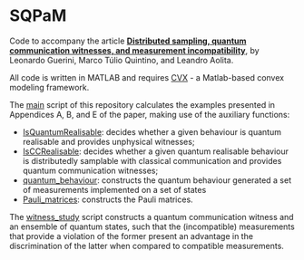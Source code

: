 # SQPaM

Code to accompany the article **[Distributed sampling, quantum communication witnesses, and measurement incompatibility](www.arxiv.org/abs/1904.XXXXX)**, by Leonardo Guerini, Marco Túlio Quintino, and Leandro Aolita.

All code is written in MATLAB and requires [CVX](http://cvxr.com/) - a Matlab-based convex modeling framework.

The [main](https://github.com/guerinileonardo/SQPaM/blob/master/main.m) script of this repository calculates the examples presented in Appendices A, B, and E of the paper, making use of the auxiliary functions: 
* [IsQuantumRealisable](https://github.com/guerinileonardo/SQPaM/blob/master/IsQuantumRealisable.m): decides whether a given behaviour is quantum realisable and provides unphysical witnesses; 
* [IsCCRealisable](https://github.com/guerinileonardo/SQPaM/blob/master/IsCCrealisable.m): decides whether a given quantum realisable behaviour is distributedly samplable with classical communication and provides quantum communication witnesses;
* [quantum_behaviour](https://github.com/guerinileonardo/SQPaM/blob/master/quantum_behaviour.m): constructs the quantum behaviour generated a set of measurements implemented on a set of states
* [Pauli_matrices](https://github.com/guerinileonardo/SQPaM/blob/master/Pauli_matrices.m): constructs the Pauli matrices.

The [witness_study](https://github.com/guerinileonardo/SQPaM/blob/master/witness_study.m) script constructs a quantum communication witness and an ensemble of quantum states, such that the (incompatible) measurements that provide a violation of the former present an advantage in the discrimination of the latter when compared to compatible measurements.
